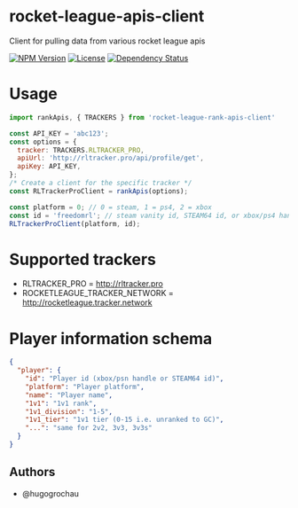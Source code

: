 # rocket-league-apis-client
Client for pulling data from various rocket league apis

[![NPM Version](https://img.shields.io/npm/v/rocket-league-apis-client.svg)](https://www.npmjs.com/package/rocket-league-apis-client)
[![License](https://img.shields.io/github/license/hugogrochau/rocket-league-apis-client.svg)](https://github.com/hugogrochau/rocket-league-apis-client/blob/master/LICENSE)
[![Dependency Status](https://www.versioneye.com/user/projects/589e01146a7781003a57a14f/badge.svg)](https://www.versioneye.com/user/projects/589e01146a7781003a57a14f)

# Usage
```js
import rankApis, { TRACKERS } from 'rocket-league-rank-apis-client'

const API_KEY = 'abc123';
const options = {
  tracker: TRACKERS.RLTRACKER_PRO,
  apiUrl: 'http://rltracker.pro/api/profile/get',
  apiKey: API_KEY,
};
/* Create a client for the specific tracker */
const RLTrackerProClient = rankApis(options);

const platform = 0; // 0 = steam, 1 = ps4, 2 = xbox
const id = 'freedomrl'; // steam vanity id, STEAM64 id, or xbox/ps4 handle
RLTrackerProClient(platform, id);
```

# Supported trackers
* RLTRACKER_PRO = http://rltracker.pro
* ROCKETLEAGUE_TRACKER_NETWORK = http://rocketleague.tracker.network

# Player information schema
```json
{
  "player": {
    "id": "Player id (xbox/psn handle or STEAM64 id)",
    "platform": "Player platform",
    "name": "Player name",
    "1v1": "1v1 rank",
    "1v1_division": "1-5",
    "1v1_tier": "1v1 tier (0-15 i.e. unranked to GC)",
    "...": "same for 2v2, 3v3, 3v3s"
  }
}
```

## Authors
* @hugogrochau
